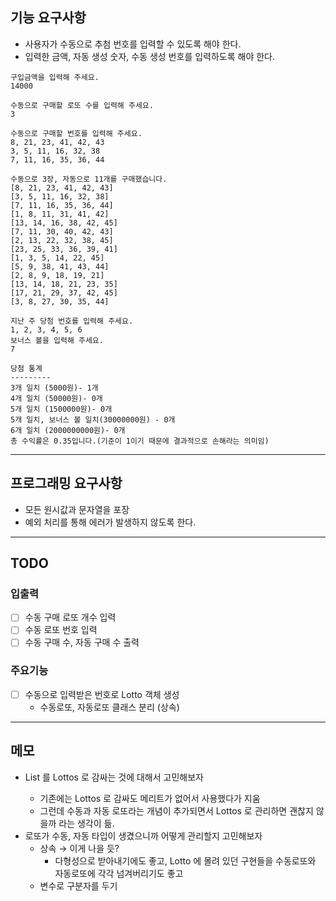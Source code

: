 ## 기능 요구사항
- 사용자가 수동으로 추첨 번호를 입력할 수 있도록 해야 한다.
- 입력한 금액, 자동 생성 숫자, 수동 생성 번호를 입력하도록 해야 한다.
```
구입금액을 입력해 주세요.
14000

수동으로 구매할 로또 수를 입력해 주세요.
3

수동으로 구매할 번호를 입력해 주세요.
8, 21, 23, 41, 42, 43
3, 5, 11, 16, 32, 38
7, 11, 16, 35, 36, 44

수동으로 3장, 자동으로 11개를 구매했습니다.
[8, 21, 23, 41, 42, 43]
[3, 5, 11, 16, 32, 38]
[7, 11, 16, 35, 36, 44]
[1, 8, 11, 31, 41, 42]
[13, 14, 16, 38, 42, 45]
[7, 11, 30, 40, 42, 43]
[2, 13, 22, 32, 38, 45]
[23, 25, 33, 36, 39, 41]
[1, 3, 5, 14, 22, 45]
[5, 9, 38, 41, 43, 44]
[2, 8, 9, 18, 19, 21]
[13, 14, 18, 21, 23, 35]
[17, 21, 29, 37, 42, 45]
[3, 8, 27, 30, 35, 44]

지난 주 당첨 번호를 입력해 주세요.
1, 2, 3, 4, 5, 6
보너스 볼을 입력해 주세요.
7

당첨 통계
---------
3개 일치 (5000원)- 1개
4개 일치 (50000원)- 0개
5개 일치 (1500000원)- 0개
5개 일치, 보너스 볼 일치(30000000원) - 0개
6개 일치 (2000000000원)- 0개
총 수익률은 0.35입니다.(기준이 1이기 때문에 결과적으로 손해라는 의미임)
```
---
## 프로그래밍 요구사항
- 모든 원시값과 문자열을 포장
- 예외 처리를 통해 에러가 발생하지 않도록 한다.
---
## TODO
### 입출력
- [ ] 수동 구매 로또 개수 입력
- [ ] 수동 로또 번호 입력
- [ ] 수동 구매 수, 자동 구매 수 출력
### 주요기능
- [ ] 수동으로 입력받은 번호로 Lotto 객체 생성
  - 수동로또, 자동로또 클래스 분리 (상속)
---
## 메모
- List<Lotto> 를 Lottos 로 감싸는 것에 대해서 고민해보자
  - 기존에는 Lottos 로 감싸도 메리트가 없어서 사용했다가 지움
  - 그런데 수동과 자동 로또라는 개념이 추가되면서 Lottos 로 관리하면 괜찮지 않을까 라는 생각이 듦.
- 로또가 수동, 자동 타입이 생겼으니까 어떻게 관리할지 고민해보자
  - 상속 → 이게 나을 듯?
    - 다형성으로 받아내기에도 좋고, Lotto 에 몰려 있던 구현들을 수동로또와 자동로또에 각각 넘겨버리기도 좋고
  - 변수로 구분자를 두기
